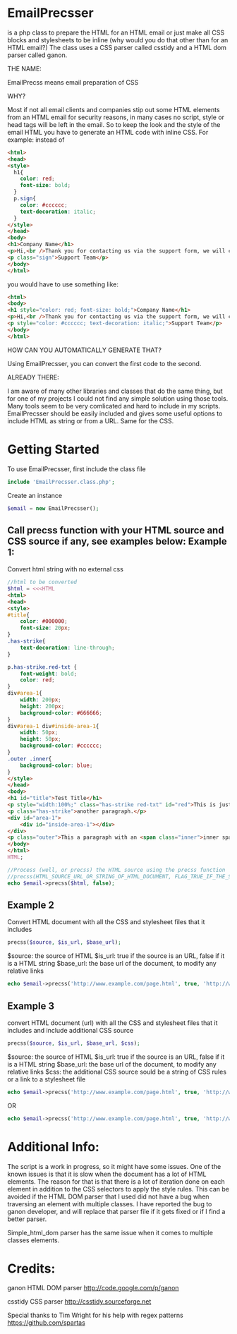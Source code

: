 EmailPrecsser
=============
is a php class to prepare the HTML for an HTML email or just make all CSS blocks and stylesheets to be inline (why would you do that other than for an HTML email?) The class uses a CSS parser called csstidy and a HTML dom parser called ganon.

THE NAME:

EmailPrecss means email preparation of CSS

WHY?

Most if not all email clients and companies stip out some HTML elements from an HTML email for security reasons, in many cases no script, style or head tags will be left in the email. So to keep the look and the style of the email HTML you have to generate an HTML code with inline CSS. For example:
instead of
```html
<html>
<head>
<style>
  h1{
    color: red;
    font-size: bold;
  }
  p.sign{
    color: #cccccc;
    text-decoration: italic;
  }
</style>
</head>
<body>
<h1>Company Name</h1>
<p>Hi,<br />Thank you for contacting us via the support form, we will call you asap.<p>
<p class="sign">Support Team</p>
</body>
</html>
```

you would have to use something like:
```html
<html>
<body>
<h1 style="color: red; font-size: bold;">Company Name</h1>
<p>Hi,<br />Thank you for contacting us via the support form, we will call you asap.<p>
<p style="color: #cccccc; text-decoration: italic;">Support Team</p>
</body>
</html>
```

HOW CAN YOU AUTOMATICALLY GENERATE THAT?

Using EmailPrecsser, you can convert the first code to the second.

ALREADY THERE:

I am aware of many other libraries and classes that do the same thing, but for one of my projects I could not find any simple solution using those tools. Many tools seem to be very comlicated and hard to include in my scripts. EmailPrecsser should be easily included and gives some useful options to include HTML as string or from a URL. Same for the CSS.


Getting Started
===============
To use EmailPrecsser, first include the class file
```php
include 'EmailPrecsser.class.php';
```

Create an instance
```php
$email = new EmailPrecsser();
```

Call precss function with your HTML source and CSS source if any, see examples below:
Example 1:
----------
Convert html string with no external css
```php
//html to be converted
$html = <<<HTML
<html>
<head>
<style>
#title{
	color: #000000;
	font-size: 20px;
}
.has-strike{
	text-decoration: line-through;
}

p.has-strike.red-txt {
	font-weight: bold;
	color: red;
}
div#area-1{
	width: 200px;
	height: 200px;
	background-color: #666666;
}
div#area-1 div#inside-area-1{
	width: 50px;
	height: 50px;
	background-color: #cccccc;
}
.outer .inner{
	background-color: blue;
}
</style>
</head>
<body>
<h1 id="title">Test Title</h1>
<p style="width:100%;" class="has-strike red-txt" id="red">This is just a paragraph, a paragraph with strike through and red color.</p>
<p class="has-strike">another paragraph.</p>
<div id="area-1">
	<div id="inside-area-1"></div>
</div>
<p class="outer">This a paragraph with an <span class="inner">inner span of text</span> to test the nested styles.</p>
</body>
</html>
HTML;

//Process (well, or precss) the HTML source using the precss function
//precss(HTML_SOURCE_URL_OR_STRING_OF_HTML_DOCUMENT, FLAG_TRUE_IF_THE_SOURCE_IS_URL_FALSE_OTHERWISE)
echo $email->precss($html, false);
```

Example 2
---------
Convert HTML document with all the CSS and stylesheet files that it includes
```php
precss($source, $is_url, $base_url);
```
$source: 	the source of HTML
$is_url:	true if the source is an URL, false if it is a HTML string
$base_url:	the base url of the document, to modify any relative links

```php
echo $email->precss('http://www.example.com/page.html', true, 'http://www.example.com');
```

Example 3
---------
convert HTML document (url) with all the CSS and stylesheet files that it includes and include additional CSS source
```php
precss($source, $is_url, $base_url, $css);
```
$source:        the source of HTML
$is_url:        true if the source is an URL, false if it is a HTML string
$base_url:      the base url of the document, to modify any relative links
$css:		the additional CSS source sould be a string of CSS rules or a link to a stylesheet file

```php
echo $email->precss('http://www.example.com/page.html', true, 'http://www.example.com', 'h1{font-weight: bold;} p{color: red}');
```
OR
```php
echo $email->precss('http://www.example.com/page.html', true, 'http://www.example.com', 'http://www.example.com/style.css');
```


Additional Info:
================
The script is a work in progress, so it might have some issues. One of the known issues is that it is slow when the document has a lot of HTML elements. The reason for that is that there is a lot of iteration done on each element in addition to the CSS selectors to apply the style rules. This can be avoided if the HTML DOM parser that I used did not have a bug when traversing an element with multiple classes. I have reported the bug to ganon developer, and will replace that parser file if it gets fixed or if I find a better parser.

Simple_html_dom parser has the same issue when it comes to multiple classes elements.

Credits:
========
ganon HTML DOM parser http://code.google.com/p/ganon

csstidy CSS parser http://csstidy.sourceforge.net


Special thanks to Tim Wright for his help with regex patterns https://github.com/spartas


